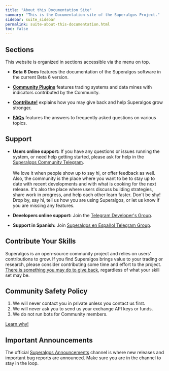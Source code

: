 ```yaml
---
title: "About this Documentation Site"
summary: "This is the Documentation site of the Superalgos Project."
sidebar: suite_sidebar
permalink: suite-about-this-documentation.html
toc: false
---
```


## Sections

This website is organized in sections accessible via the menu on top.

* **Beta 6 Docs** features the documentation of the Superalgos software in the current Beta 6 version.

* **[Community Plugins](community-contributions.html)** features <a data-toggle="tooltip" data-original-title="{{site.data.trading_system.trading_system}}">trading systems</a> and <a data-toggle="tooltip" data-original-title="{{site.data.data_mine.data_mine}}">data mines</a> with <a data-toggle="tooltip" data-original-title="{{site.data.data_mine.indicator_bot}}">indicators</a> contributed by the Community.

* **[Contribute!](contributing-to-superalgos.html)** explains how you may give back and help Superalgos grow stronger.

* **[FAQs](faqs-before-you-begin.html)** features the answers to frequently asked questions on various topics.

## Support

* **Users online support:** If you have any questions or issues running the system, or need help getting started, please ask for help in the <a href="https://t.me/superalgoscommunity" rel="nofollow" rel="noopener" target="_blank">Superalgos Community Telegram</a>. <br/><br/>We love it when people show up to say hi, or offer feedback as well. Also, the community is the place where you want to be to stay up to date with recent developments and with what is cooking for the next release. It's also the place where users discuss building strategies, share work in progress, and help each other learn faster. Don't be shy! Drop by, say hi, tell us how you are using Superalgos, or let us know if you are missing any features.

* **Developers online support:** Join the <a href="https://t.me/superalgosdevelop" rel="nofollow" rel="noopener" target="_blank"> Telegram Developer's Group</a>.

* **Support in Spanish:** Join <a href="https://t.me/superalgos_es" rel="nofollow" rel="noopener" target="_blank">Superalgos en Español Telegram Group</a>.

## Contribute Your Skills

Superalgos is an open-source community project and relies on users' contributions to grow. If you find Superalgos brings value to your trading or research, please consider contributing some time and effort to the project. [There is something you may do to give back](contributing-to-superalgos.html), regardless of what your skill set may be.

## Community Safety Policy

1. We will never contact you in private unless you contact us first.
2. We will never ask you to send us your exchange API keys or funds.
3. We do not run bots for Community members.

[Learn why!](/suite-community-safety-policy.html)

## Important Announcements

The official <a href="https://t.me/superalgos" rel="nofollow" rel="noopener" target="_blank">Superalgos Announcements</a> channel is where new releases and important bug reports are announced. Make sure you are in the channel to stay in the loop.


